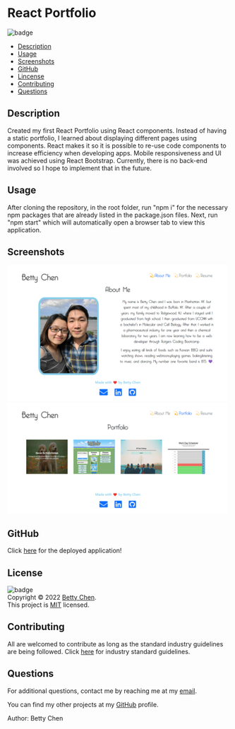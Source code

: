 # React Portfolio

![badge](https://img.shields.io/badge/license-MIT-blue)<br/>

- [Description](#description)
- [Usage](#usage)
- [Screenshots](#screenshots)
- [GitHub](#github)
- [Lincense](#license)
- [Contributing](#contributing)
- [Questions](#questions)

## Description

Created my first React Portfolio using React components. Instead of having a static portfolio, I learned about displaying different pages using components. React makes it so it is possible to re-use code components to increase efficiency when developing apps. Mobile responsiveness and UI was achieved using React Bootstrap. Currently, there is no back-end involved so I hope to implement that in the future.

## Usage

After cloning the repository, in the root folder, run "npm i" for the necessary npm packages that are already listed in the package.json files. Next, run "npm start" which will automatically open a browser tab to view this application.

## Screenshots

<img src="./src/assets/images/aboutme.png" width="500" alt="about me page"/>

<img src="./src/assets/images/portfolio.png" width="500" alt="portfolio page"/>

## GitHub

Click [here](https://bchen41.github.io/react-portfolio/) for the deployed application!

## License

![badge](https://img.shields.io/badge/license-MIT-blue)
<br/>
Copyright © 2022 [Betty Chen](https://github.com/bchen41). <br />
This project is [MIT](https://github.com/bchen41/react-portfolio/blob/main/LICENSE) licensed.

## Contributing

All are welcomed to contribute as long as the standard industry guidelines are being followed.
Click [here](https://www.contributor-covenant.org/) for industry standard guidelines.

## Questions

For additional questions, contact me by reaching me at my [email](mailto:bettychen41@outlook.com).

You can find my other projects at my [GitHub](https://github.com/bchen41) profile.

Author: Betty Chen
